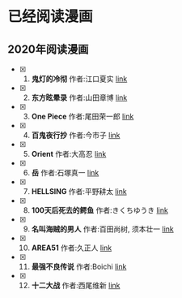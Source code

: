 # 已经阅读漫画

## 2020年阅读漫画
- [x] 1. **鬼灯的冷彻**  作者:江口夏实 [link](./comics/2020/鬼灯的冷彻.md)
- [x] 2. **东方眩晕录** 作者:山田章博 [link](./comics/2020/东方眩晕录.md)
- [x] 3. **One Piece** 作者:尾田荣一郎 [link](./comics/2020/海贼王.md)
- [x] 4. **百鬼夜行抄** 作者:今市子 [link](./comics/2020/百鬼夜行抄.md)
- [x] 5. **Orient** 作者:大高忍 [link](./comics/2020/Orient.md)
- [x] 6. **岳** 作者:石塚真一 [link](./comics/2020/岳.md)
- [x] 7. **HELLSING** 作者:平野耕太 [link](./comics/2020/HELLSING.md)
- [x] 8. **100天后死去的鳄鱼** 作者:きくちゆうき [link](./comics/2020/100天后死去的鳄鱼.md)
- [x] 9. **名叫海贼的男人** 作者:百田尚树, 须本壮一 [link](./comics/2020/名叫海贼的男人.md)
- [x] 10. **AREA51** 作者:久正人 [link](./comics/2020/AREA51.md)
- [x] 11. **最强不良传说** 作者:Boichi [link](./comics/2020/最强不良传说.md)
- [x] 12. **十二大战** 作者:西尾维新 [link](./comics/2020/十二大战.md)
